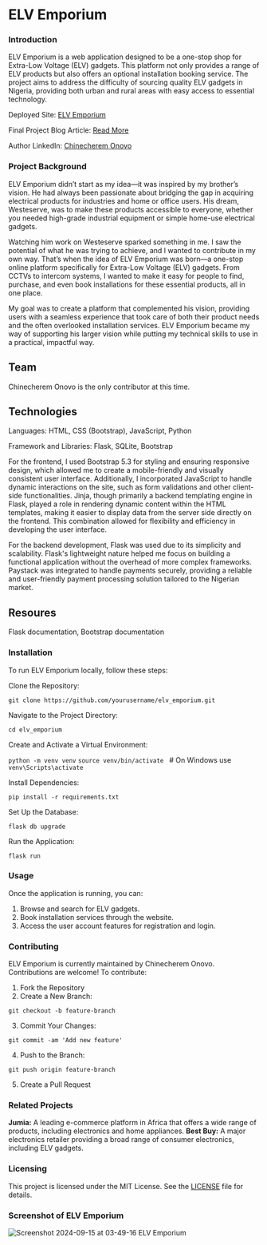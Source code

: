 # ELV Emporium
### Introduction

ELV Emporium is a web application designed to be a one-stop shop for Extra-Low Voltage (ELV) gadgets. This platform not only provides a range of ELV products but also offers an optional installation booking service. The project aims to address the difficulty of sourcing quality ELV gadgets in Nigeria, providing both urban and rural areas with easy access to essential technology.

Deployed Site: [ELV Emporium](https://hephzibah.pythonanywhere.com)

Final Project Blog Article: [Read More](https://www.linkedin.com/pulse/spicing-up-elv-emporium-flavor-challenges-encountered-onovo-s1pie/)

Author LinkedIn: [Chinecherem Onovo](https://www.linkedin.com/in/chinecherem-onovo-349427250/)


### Project Background

ELV Emporium didn’t start as my idea—it was inspired by my brother’s vision. He had always been passionate about bridging the gap in acquiring electrical products for industries and home or office users. His dream, Westeserve, was to make these products accessible to everyone, whether you needed high-grade industrial equipment or simple home-use electrical gadgets.

Watching him work on Westeserve sparked something in me. I saw the potential of what he was trying to achieve, and I wanted to contribute in my own way. That’s when the idea of ELV Emporium was born—a one-stop online platform specifically for Extra-Low Voltage (ELV) gadgets. From CCTVs to intercom systems, I wanted to make it easy for people to find, purchase, and even book installations for these essential products, all in one place.

My goal was to create a platform that complemented his vision, providing users with a seamless experience that took care of both their product needs and the often overlooked installation services. ELV Emporium became my way of supporting his larger vision while putting my technical skills to use in a practical, impactful way.

## Team
Chinecherem Onovo is the only contributor at this time. 

## Technologies
Languages: HTML, CSS (Bootstrap), JavaScript, Python

Framework and Libraries: Flask, SQLite, Bootstrap

For the frontend, I used Bootstrap 5.3 for styling and ensuring responsive design, which allowed me to create a mobile-friendly and visually consistent user interface. Additionally, I incorporated JavaScript to handle dynamic interactions on the site, such as form validations and other client-side functionalities. Jinja, though primarily a backend templating engine in Flask, played a role in rendering dynamic content within the HTML templates, making it easier to display data from the server side directly on the frontend. This combination allowed for flexibility and efficiency in developing the user interface.

For the backend development, Flask was used due to its simplicity and scalability. Flask's lightweight nature helped me focus on building a functional application without the overhead of more complex frameworks. Paystack was integrated to handle payments securely, providing a reliable and user-friendly payment processing solution tailored to the Nigerian market.

## Resoures 
Flask documentation, Bootstrap documentation

### Installation

To run ELV Emporium locally, follow these steps:

Clone the Repository:

`git clone https://github.com/yourusername/elv_emporium.git`

Navigate to the Project Directory:

`cd elv_emporium`

Create and Activate a Virtual Environment:

`python -m venv venv`
`source venv/bin/activate ` # On Windows use `venv\Scripts\activate`

Install Dependencies:

`pip install -r requirements.txt`

Set Up the Database:

`flask db upgrade`

Run the Application:

`flask run`

### Usage

Once the application is running, you can:

1. Browse and search for ELV gadgets.
2. Book installation services through the website.
3. Access the user account features for registration and login.

### Contributing

ELV Emporium is currently maintained by Chinecherem Onovo. Contributions are welcome! To contribute:

1. Fork the Repository
2. Create a New Branch:

`git checkout -b feature-branch`

3. Commit Your Changes:

`git commit -am 'Add new feature'`

4. Push to the Branch:

`git push origin feature-branch`

5. Create a Pull Request

### Related Projects

**Jumia:** A leading e-commerce platform in Africa that offers a wide range of products, including electronics and home appliances.
**Best Buy:** A major electronics retailer providing a broad range of consumer electronics, including ELV gadgets.

### Licensing

This project is licensed under the MIT License. See the [LICENSE](https://mit-license.org/) file for details.

### Screenshot of ELV Emporium

![Screenshot 2024-09-15 at 03-49-16 ELV Emporium](https://github.com/user-attachments/assets/2dbb9248-9c2a-4bad-9948-155120a15acd)

